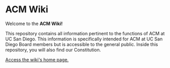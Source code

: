 # ACM Wiki

Welcome to the **ACM Wiki!** 

This repository contains all information pertinent to the functions of ACM at UC San Diego. This information is specifically intended for ACM at UC San Diego Board members but is accessible to the general public. Inside this repository, you will also find our Constitution.

[Access the wiki's home page.](https://github.com/acmucsd/acm-wiki/wiki)
